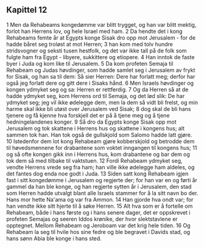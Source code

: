 ## Kapittel 12

1 Men da Rehabeams kongedømme var blitt trygget, og han var blitt mektig, forlot han Herrens lov, og hele Israel med ham.
2 Da hendte det i kong Rehabeams femte år at Egypts konge Sisak dro opp mot Jerusalem - for de hadde båret seg troløst at mot Herren;
3 han kom med tolv hundre stridsvogner og seksti tusen hestfolk, og det var ikke tall på de folk som fulgte ham fra Egypt - libyere, sukkittere og etiopere.
4 Han inntok de faste byer i Juda og kom like til Jerusalem.
5 Da kom profeten Semaja til Rehabeam og Judas høvdinger, som hadde samlet seg i Jerusalem av frykt for Sisak, og han sa til dem: Så sier Herren: Dere har forlatt meg; derfor har også jeg forlatt dere og gitt dere i Sisaks hånd.
6 Men Israels høvdinger og kongen ydmyket seg og sa: Herren er rettferdig.
7 Og da Herren så at de hadde ydmyket seg, kom Herrens ord til Semaja, og det lød slik: De har ydmyket seg; jeg vil ikke ødelegge dem, men la dem så vidt bli frelst, og min harme skal ikke bli utøst over Jerusalem ved Sisak;
8 dog skal de bli hans tjenere og få kjenne hva forskjell det er på å tjene meg og å tjene hedningelandenes konger.
9 Så dro da Egypts konge Sisak opp mot Jerusalem og tok skattene i Herrens hus og skattene i kongens hus; alt sammen tok han. Han tok også de gullskjold som Salomo hadde latt gjøre.
10 Istedenfor dem lot kong Rehabeam gjøre kobberskjold og betrodde dem til høvedsmennene for drabantene som voktet inngangen til kongens hus;
11 og så ofte kongen gikk inn i Herrens hus, kom drabantene og bar dem og tok dem så med tilbake til vaktstuen.
12 Fordi Rehabeam ydmyket seg, vendte Herrens vrede seg fra ham; han ville ikke ødelegge ham aldeles, og det fantes dog enda noe godt i Juda.
13 Siden satt kong Rehabeam igjen fast i sitt kongedømme i Jerusalem og regjerte der; for han var en og førti år gammel da han ble konge, og han regjerte sytten år i Jerusalem, den stad som Herren hadde utvalgt blant alle Israels stammer for å la sitt navn bo der. Hans mor hette Na'ama og var fra Ammon.
14 Han gjorde hva ondt var; for han vendte ikke sitt hjerte til å søke Herren.
15 Alt hva som er å fortelle om Rehabeam, både i hans første og i hans senere dager, det er oppskrevet i profeten Semajas og seeren Iddos krønike, der hvor slektstavlene er opptegnet. Mellom Rehabeam og Jeroboam var det krig hele tiden.
16 Og Rehabeam la seg til hvile hos sine fedre og ble begravet i Davids stad, og hans sønn Abia ble konge i hans sted.
